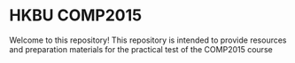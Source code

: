 <h1>
  HKBU COMP2015
</h1>
<p>
  Welcome to this repository! This repository is intended to provide resources and preparation materials for the practical test of the COMP2015 course
</p>
